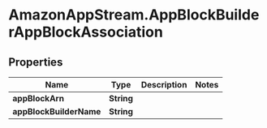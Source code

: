 # AmazonAppStream.AppBlockBuilderAppBlockAssociation

## Properties

Name | Type | Description | Notes
------------ | ------------- | ------------- | -------------
**appBlockArn** | **String** |  | 
**appBlockBuilderName** | **String** |  | 



